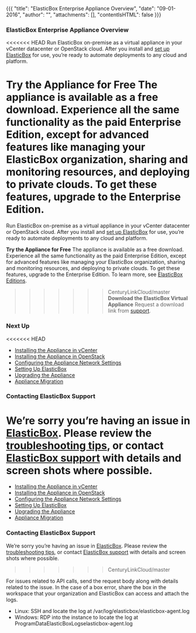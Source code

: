 {{{
"title": "ElasticBox Enterprise Appliance Overview",
"date": "09-01-2016",
"author": "",
"attachments": [],
"contentIsHTML": false
}}}

### ElasticBox Enterprise Appliance Overview
<<<<<<< HEAD
Run ElasticBox on-premise as a virtual appliance in your vCenter datacenter or OpenStack cloud. After you install and [set up ElasticBox](./appliance-initialsetup.md) for use, you’re ready to automate deployments to any cloud and platform.

**Try the Appliance for Free**
The appliance is available as a free download. Experience all the same functionality as the paid Enterprise Edition, except for advanced features like managing your ElasticBox organization, sharing and monitoring resources, and deploying to private clouds. To get these features, upgrade to the Enterprise Edition.
=======
Run ElasticBox on-premise as a virtual appliance in your vCenter datacenter or OpenStack cloud. After you install and [set up ElasticBox](../ElasticBox/appliance-initialsetup.md) for use, you’re ready to automate deployments to any cloud and platform.

**Try the Appliance for Free**
The appliance is available as a free download. Experience all the same functionality as the paid Enterprise Edition, except for advanced features like managing your ElasticBox organization, sharing and monitoring resources, and deploying to private clouds. To get these features, upgrade to the Enterprise Edition. To learn more, see [ElasticBox Editions](../ElasticBox/about-elasticbox-editions.md).

>>>>>>> CenturyLinkCloud/master
**Download the ElasticBox Virtual Appliance**
Request a download link from [support](mailto:support@elasticbox.com).

### Next Up
<<<<<<< HEAD
* [Installing the Appliance in vCenter](./appliance-vsphere.md)
* [Installing the Appliance in OpenStack](./appliance-openstack.md)
* [Configuring the Appliance Network Settings](./appliance-networking.md)
* [Setting Up ElasticBox](./appliance-initialsetup.md)
* [Upgrading the Appliance](./appliance-upgrading.md)
* [Appliance Migration](./appliance-migration.md)

### Contacting ElasticBox Support
We’re sorry you’re having an issue in [ElasticBox](https://www.ctl.io/elasticbox/). Please review the [troubleshooting tips](./troubleshooting-tips.md), or contact [ElasticBox support](mailto:support@elasticbox.com) with details and screen shots where possible.
=======
* [Installing the Appliance in vCenter](../ElasticBox/appliance-vsphere.md)
* [Installing the Appliance in OpenStack](../ElasticBox/appliance-openstack.md)
* [Configuring the Appliance Network Settings](../ElasticBox/appliance-networking.md)
* [Setting Up ElasticBox](../ElasticBox/appliance-initialsetup.md)
* [Upgrading the Appliance](../ElasticBox/appliance-upgrading.md)
* [Appliance Migration](../ElasticBox/appliance-migration.md)

### Contacting ElasticBox Support
We’re sorry you’re having an issue in [ElasticBox](//www.ctl.io/elasticbox/). Please review the [troubleshooting tips](../ElasticBox/troubleshooting-tips.md), or contact [ElasticBox support](mailto:support@elasticbox.com) with details and screen shots where possible.
>>>>>>> CenturyLinkCloud/master

For issues related to API calls, send the request body along with details related to the issue. In the case of a box error, share the box in the workspace that your organization and ElasticBox can access and attach the logs.
* Linux: SSH and locate the log at /var/log/elasticbox/elasticbox-agent.log
* Windows: RDP into the instance to locate the log at ProgramDataElasticBoxLogselasticbox-agent.log
